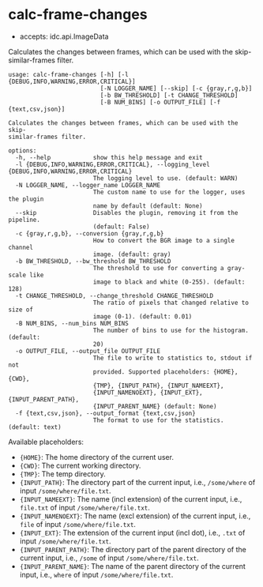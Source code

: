 # calc-frame-changes

* accepts: idc.api.ImageData

Calculates the changes between frames, which can be used with the skip-similar-frames filter.

```
usage: calc-frame-changes [-h] [-l {DEBUG,INFO,WARNING,ERROR,CRITICAL}]
                          [-N LOGGER_NAME] [--skip] [-c {gray,r,g,b}]
                          [-b BW_THRESHOLD] [-t CHANGE_THRESHOLD]
                          [-B NUM_BINS] [-o OUTPUT_FILE] [-f {text,csv,json}]

Calculates the changes between frames, which can be used with the skip-
similar-frames filter.

options:
  -h, --help            show this help message and exit
  -l {DEBUG,INFO,WARNING,ERROR,CRITICAL}, --logging_level {DEBUG,INFO,WARNING,ERROR,CRITICAL}
                        The logging level to use. (default: WARN)
  -N LOGGER_NAME, --logger_name LOGGER_NAME
                        The custom name to use for the logger, uses the plugin
                        name by default (default: None)
  --skip                Disables the plugin, removing it from the pipeline.
                        (default: False)
  -c {gray,r,g,b}, --conversion {gray,r,g,b}
                        How to convert the BGR image to a single channel
                        image. (default: gray)
  -b BW_THRESHOLD, --bw_threshold BW_THRESHOLD
                        The threshold to use for converting a gray-scale like
                        image to black and white (0-255). (default: 128)
  -t CHANGE_THRESHOLD, --change_threshold CHANGE_THRESHOLD
                        The ratio of pixels that changed relative to size of
                        image (0-1). (default: 0.01)
  -B NUM_BINS, --num_bins NUM_BINS
                        The number of bins to use for the histogram. (default:
                        20)
  -o OUTPUT_FILE, --output_file OUTPUT_FILE
                        The file to write to statistics to, stdout if not
                        provided. Supported placeholders: {HOME}, {CWD},
                        {TMP}, {INPUT_PATH}, {INPUT_NAMEEXT},
                        {INPUT_NAMENOEXT}, {INPUT_EXT}, {INPUT_PARENT_PATH},
                        {INPUT_PARENT_NAME} (default: None)
  -f {text,csv,json}, --output_format {text,csv,json}
                        The format to use for the statistics. (default: text)
```

Available placeholders:

* `{HOME}`: The home directory of the current user.
* `{CWD}`: The current working directory.
* `{TMP}`: The temp directory.
* `{INPUT_PATH}`: The directory part of the current input, i.e., `/some/where` of input `/some/where/file.txt`.
* `{INPUT_NAMEEXT}`: The name (incl extension) of the current input, i.e., `file.txt` of input `/some/where/file.txt`.
* `{INPUT_NAMENOEXT}`: The name (excl extension) of the current input, i.e., `file` of input `/some/where/file.txt`.
* `{INPUT_EXT}`: The extension of the current input (incl dot), i.e., `.txt` of input `/some/where/file.txt`.
* `{INPUT_PARENT_PATH}`: The directory part of the parent directory of the current input, i.e., `/some` of input `/some/where/file.txt`.
* `{INPUT_PARENT_NAME}`: The name of the parent directory of the current input, i.e., `where` of input `/some/where/file.txt`.
